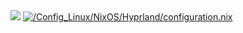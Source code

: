 <img src="https://github-readme-stats.vercel.app/api/top-langs/?username=AKYlU&layout=compact&hide_border=true&title_color=ff91a8&text_color=c9d1d9&bg_color=0d1117" />

  <a href="https://github.com/AKYlU/Config_Linux/blob/main/NixOS/Hyprland/configuration.nix">
    <img src="https://img.shields.io/badge/%2FConfig_Linux%2FNixOS%2FHyprland%2Fconfiguration.nix-339AF0?style=for-the-badge&logo=github&logoColor=white" alt="/Config_Linux/NixOS/Hyprland/configuration.nix">
  </a>

